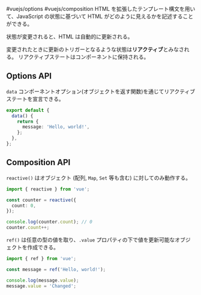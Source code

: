 #vuejs/options #vuejs/composition
HTML を拡張したテンプレート構文を用いて、JavaScript の状態に基づいて HTML がどのように見えるかを記述することができる。

状態が変更されると、HTML は自動的に更新される。

変更されたときに更新のトリガーとなるような状態は**リアクティブ**とみなされる。
リアクティブステートはコンポーネントに保持される。
## Options API
`data` コンポーネントオプション(オブジェクトを返す関数)を通じてリアクティブステートを宣言できる。
```typescript
export default {
  data() {
    return {
      message: 'Hello, world!',
    };
  },
};
```
## Composition API
`reactive()` はオブジェクト (配列, `Map`, `Set` 等も含む) に対してのみ動作する。
```typescript
import { reactive } from 'vue';

const counter = reactive({
  count: 0,
});

console.log(counter.count); // 0
counter.count++;
```
`ref()` は任意の型の値を取り、`.value` プロパティの下で値を更新可能なオブジェクトを作成できる。
```typescript
import { ref } from 'vue';

const message = ref('Hello, world!');

console.log(message.value);
message.value = 'Changed';
```
